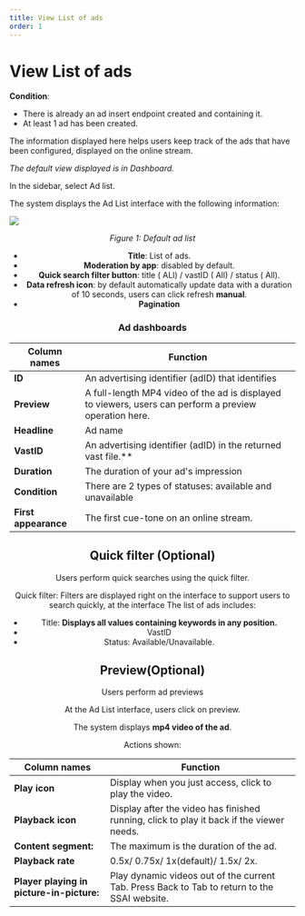 ```yaml
---
title: View List of ads
order: 1
---
```


# View List of ads

**Condition**:

- There is already an ad insert endpoint created and containing it.
- At least 1 ad has been created.

The information displayed here helps users keep track of the ads that have been configured, displayed on the online stream.

_The default view displayed is in Dashboard._

In the sidebar, select Ad list.

The system displays the Ad List interface with the following information:

![](/images/dai/list-ad-default-off.png)

<center>

_Figure 1: Default ad list_

  

- **Title**: List of ads.
- **Moderation by app**: disabled by default.
- **Quick search filter button**: title ( ALl) / vastID ( All) / status ( All).
- **Data refresh icon**: by default automatically update data with a duration of 10 seconds, users can click refresh **manual**.
- **Pagination**

### Ad dashboards

| Column names         | Function                                                                                               |
| -------------------- | ------------------------------------------------------------------------------------------------------ |
| **ID**               | An advertising identifier (adID) that identifies                                    |
| **Preview**          | A full-length MP4 video of the ad is displayed to viewers, users can perform a preview operation here. |
| **Headline**         | Ad name                                                                                                |
| **VastID**           | An advertising identifier (adID) in the returned vast file.\*\*                     |
| **Duration**         | The duration of your ad's impression                                                                   |
| **Condition**        | There are 2 types of statuses: available and unavailable                                               |
| **First appearance** | The first cue-tone on an online stream.                                                                |

## Quick filter (Optional)

Users perform quick searches using the quick filter.

Quick filter: Filters are displayed right on the interface to support users to search quickly, at the interface The list of ads includes:

- Title: **Displays all values containing keywords in any position.**
- VastID
- Status: Available/Unavailable.

## Preview(Optional)

Users perform ad previews

At the Ad List interface, users click on preview.

The system displays **mp4 video of the ad**.

Actions shown:

| Column names                              | Function                                                                                     |
| ----------------------------------------- | -------------------------------------------------------------------------------------------- |
| **Play icon**                             | Display when you just access, click to play the video.                                       |
| **Playback icon**                         | Display after the video has finished running, click to play it back if the viewer needs.     |
| **Content segment:**                      | The maximum is the duration of the ad.                                                       |
| **Playback rate**                         | 0.5x/ 0.75x/ 1x(default)/ 1.5x/ 2x.                                       |
| **Player playing in picture-in-picture:** | Play dynamic videos out of the current Tab. Press Back to Tab to return to the SSAI website. |
